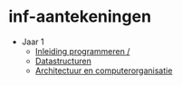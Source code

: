 # inf-aantekeningen

- Jaar 1
  - [Inleiding programmeren /](/inf-aantekeningen/jaar_1/Inleiding_programmeren/)
  - [Datastructuren](/inf-aantekeningen/jaar_1/datastructuren/)
  - [Architectuur en computerorganisatie](/inf-aantekeningen/jaar_1/arco/)
